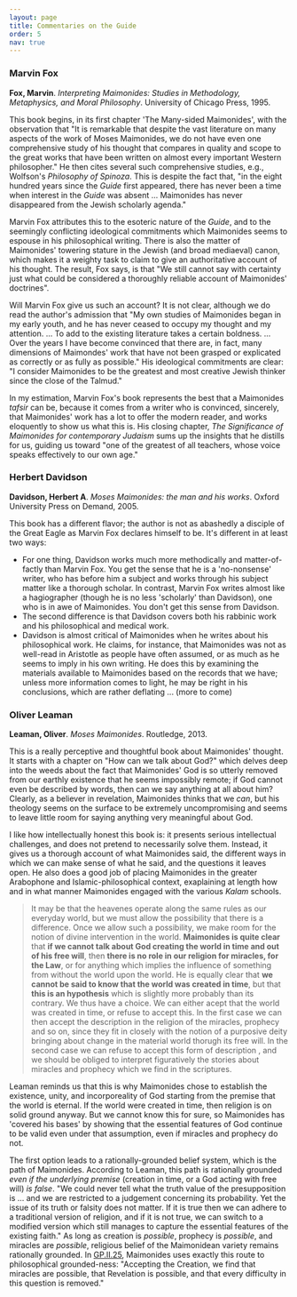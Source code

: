 ```yaml
---
layout: page
title: Commentaries on the Guide
order: 5
nav: true
---
```


### Marvin Fox

**Fox, Marvin**. _Interpreting Maimonides: Studies in Methodology, Metaphysics, and Moral Philosophy_. University of Chicago Press, 1995. 

This book begins, in its first chapter 'The Many-sided Maimonides', with the observation that "It is remarkable that despite the vast literature on many aspects of the work of Moses Maimonides, we do not have even one comprehensive study of his thought that compares in quality and scope to the great works that have been written on almost every important Western philosopher." He then cites several such comprehensive studies, e.g., Wolfson's _Philosophy of Spinoza_. This is despite the fact that, "in the eight hundred years since the _Guide_ first appeared, there has never been a time when interest in the _Guide_ was absent ... Maimonides has never disappeared from the Jewish scholarly agenda."

Marvin Fox attributes this to the esoteric nature of the _Guide_, and to the seemingly conflicting ideological commitments which Maimonides seems to espouse in his philosophical writing. There is also the matter of Maimonides' towering stature in the Jewish (and broad mediaeval) canon, which makes it a weighty task to claim to give an authoritative account of his thought. The result, Fox says, is that "We still cannot say with certainty just what could be considered a thoroughly reliable account of Maimonides' doctrines".

Will Marvin Fox give us such an account? It is not clear, although we do read the author's admission that "My own studies of Maimonides began in my early youth, and he has never ceased to occupy my thought and my attention. ... To add to the existing literature takes a certain boldness. ... Over the years I have become convinced that there are, in fact, many dimensions of Maimondes' work that have not been grasped or explicated as correctly or as fully as possible." His ideological commitments are clear: "I consider Maimonides to be the greatest and most creative Jewish thinker since the close of the Talmud."

In my estimation, Marvin Fox's book represents the best that a Maimonides _tafsir_ can be, because it comes from a writer who is convinced, sincerely, that Maimonides' work has a lot to offer the modern reader, and works eloquently to show us what this is. His closing chapter, _The Significance of Maimonides for contemporary Judaism_ sums up the insights that he distills for us, guiding us toward "one of the greatest of all teachers, whose voice speaks effectively to our own age."

### Herbert Davidson

**Davidson, Herbert A**. _Moses Maimonides: the man and his works_. Oxford University Press on Demand, 2005. 

This book has a different flavor; the author is not as abashedly a disciple of the Great Eagle as Marvin Fox declares himself to be. It's different in at least two ways:
- For one thing, Davidson works much more methodically and matter-of-factly than Marvin Fox. You get the sense that he is a 'no-nonsense' writer, who has before him a subject and works through his subject matter like a thorough scholar. In contrast, Marvin Fox writes almost like a hagiographer (though he is no less 'scholarly' than Davidson), one who is in awe of Maimonides. You don't get this sense from Davidson.
- The second difference is that Davidson covers both his rabbinic work and his philosophical and medical work.
- Davidson is almost critical of Maimonides when he writes about his philosophical work. He claims, for instance, that Maimonides was not as well-read in Aristotle as people have often assumed, or as much as he seems to imply in his own writing. He does this by examining the materials available to Maimonides based on the records that we have; unless more information comes to light, he may be right in his conclusions, which are rather deflating ... (more to come)

### Oliver Leaman

**Leaman, Oliver**. _Moses Maimonides_. Routledge, 2013. 

This is a really perceptive and thoughtful book about Maimonides' thought. It starts with a chapter on "How can we talk about God?" which delves deep into the weeds about the fact that Maimonides' God is so utterly removed from our earthly existence that he seems impossibly remote; if God cannot even be described by words, then can we say anything at all about him? Clearly, as a believer in revelation, Maimonides thinks that we _can_, but his theology seems on the surface to be extremely uncompromising and seems to leave little room for saying anything very meaningful about God.

I like how intellectually honest this book is: it presents serious intellectual challenges, and does not pretend to necessarily solve them. Instead, it gives us a thorough account of what Maimonides said, the different ways in which we can make sense of what he said, and the questions it leaves open. He also does a good job of placing Maimonides in the greater Arabophone and Islamic-philosophical context, exaplaining at length how and in what manner Maimonides engaged with the various _Kalam_ schools.

> It may be that the heavenes operate along the same rules as our everyday world, but we must allow the possibility that there is a difference. Once we allow such a possibility, we make room for the notion of divine intervention in the world. **Maimonides is quite clear** that **if we cannot talk about God creating the world in time and out of his free will**, then **there is no role in our religion for miracles, for the Law**, or for anything which implies the influence of something from without the world upon the world. He is equally clear that **we cannot be said to know that the world was created in time**, but that **this is an hypothesis** which is slightly more probably than its contrary. We thus have a choice. We can either acept that the world was created in time, or refuse to accept this. In the first case we can then accept the description in the religion of the miracles, prophecy and so on, since they fit in closely with the notion of a purposive deity bringing about change in the material world thorugh its free will. In the second case we can refuse to accept this form of description , and we should be obliged to interpret figuratively the stories about miracles and prophecy which we find in the scriptures.

Leaman reminds us that this is why Maimonides chose to establish the existence, unity, and incorporeality of God starting from the premise that the world is eternal. If the world were created in time, then religion is on solid ground anyway. But we cannot know this for sure, so Maimonides has 'covered his bases' by showing that the essential features of God continue to be valid even under that assumption, even if miracles and prophecy do not.

The first option leads to a rationally-grounded belief system, which is the path of Maimonides. According to Leaman, this path is rationally grounded _even if the underlying premise_ (creation in time, or a God acting with free will) _is false_. "We could never tell what the truth value of the presupposition is ... and we are restricted to a judgement concerning its probability. Yet the issue of its truth or falsity does not matter. If it is true then we can adhere to a traditional version of religion, and if it is not true, we can switch to a modified version which still manages to capture the essential features of the existing faith." As long as creation is _possible_, prophecy is _possible_, and miracles are _possible_, religious belief of the Maimonidean variety remains rationally grounded. In [GP.II.25](https://www.sefaria.org/Guide_for_the_Perplexed%2C_Part_2.25.3?lang=en&with=all&lang2=en), Maimonides uses exactly this route to philosophical grounded-ness: "Accepting the Creation, we find that miracles are possible, that Revelation is possible, and that every difficulty in this question is removed."
